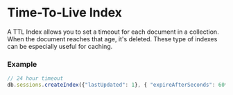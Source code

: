# Time-To-Live Index
A TTL Index allows you to set a timeout for each document in a collection. When the document reaches that age, it's deleted. These type of indexes can be especially useful for caching.

### Example
```js
// 24 hour timeout
db.sessions.createIndex({"lastUpdated": 1}, { "expireAfterSeconds": 60*60*24})
```
